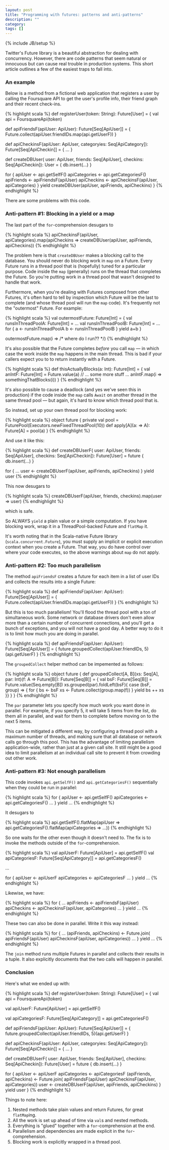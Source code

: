 ```yaml
---
layout: post
title: "Programming with futures: patterns and anti-patterns"
description: ""
category: 
tags: []
---
```

{% include JB/setup %}

Twitter's Future library is a beautiful abstraction for dealing with concurrency. However, there are
code patterns that seem natural or innocuous but can cause real trouble in production systems. This short
article outlines a few of the easiest traps to fall into.

### An example

Below is a method from a fictional web application that registers a user by calling the Foursquare API
to get the user's profile info, their friend graph and their recent check-ins.

{% highlight scala %}
def registerUser(token: String): Future[User] = {
  val api = FoursquareApi(token)

  def apiFriendsF(apiUser: ApiUser): Future[Seq[ApiUser]] = {
    Future.collect(apiUser.friendIDs.map(api.getUserF))
  }

  def apiCheckinsF(apiUser: ApiUser, categoryies: Seq[ApiCategory]): Future[Seq[ApiCheckin]] = {
    ...
  }

  def createDBUser(
      user: ApiUser,
      friends: Seq[ApiUser],
      checkins: Seq[ApiCheckin]): User = {
    db.insert(...)
  }

  for {
    apiUser <- api.getSelfF()
    apiCategories <- api.getCategoriesF()
    apiFriends <- apiFriendsF(apiUser)
    apiCheckins <- apiCheckinsF(apiUser, apiCategories)
  } yield createDBUser(apiUser, apiFriends, apiCheckins)
}
{% endhighlight %}

There are some problems with this code.

<!-- more -->

### Anti-pattern #1: Blocking in a yield or a map

The last part of the ```for```-comprehension desugars to

{% highlight scala %}
apiCheckinsF(apiUser, apiCategories).map(apiCheckins => 
  createDBUser(apiUser, apiFriends, apiCheckins))
{% endhighlight %}

The problem here is that ```createDBUser``` makes a blocking call to the database.
You should never do blocking work in ```map``` on a Future.
Every Future runs in a thread pool that is (hopefully) tuned for a particular purpose.
Code inside the ```map``` (generally) runs on the thread that completes the Future.
So you're putting work in a thread pool that wasn't designed to handle that work.

Furthermore, when you're dealing with Futures composed from other Futures, it's often hard to tell by inspection which
Future will be the last to complete (and whose thread pool will run the ```map``` code).
It's frequently not the "outermost" Future. For example:

{% highlight scala %}
val outermostFuture: Future[Int] = {
  val runsInThreadPoolA: Future[Int] = ...
  val runsInThreadPoolB: Future[Int] = ...
  for {
    a <- runsInThreadPoolA
    b <- runsInThreadPoolB
  } yield a+b
}

outermostFuture.map(i => /* where do I run?? */)
{% endhighlight %}

It's also possible that the Future completes *before* you call ```map``` — in which case the work inside the ```map```
happens in the main thread. This is bad if your callers expect you to to return instantly with a Future.

{% highlight scala %}
def thisActuallyBlocks(a: Int): Future[Int] = {
  val anIntF: Future[Int] = Future.value(a)
  // ... some more stuff ...
  anIntF.map(i => somethingThatBlocks(i))
}
{% endhighlight %}

It's also possible to cause a deadlock (and yes we've seen this in production) if the code inside the ```map```
calls ```Await``` on another thread in the same thread pool — but again, it's hard to know which thread pool that is.

So instead, set up your own thread pool for blocking work:

{% highlight scala %}
object future {
  private val pool = FuturePool(Executors.newFixedThreadPool(10))
  def apply[A](a: => A): Future[A] = pool(a)
}
{% endhighlight %}

And use it like this:

{% highlight scala %}
def createDBUserF(
    user: ApiUser,
    friends: Seq[ApiUser],
    checkins: Seq[ApiCheckin]): Future[User] = future {
  db.insert(...)
}

for {
  ...
  user <- createDBUserF(apiUser, apiFriends, apiCheckins)
} yield user
{% endhighlight %}

This now desugars to

{% highlight scala %}
createDBUserF(apiUser, friends, checkins).map(user => user)
{% endhighlight %}

which is safe.

So ALWAYS ```yield``` a plain value or a simple computation. If you have blocking work, wrap it in a ThreadPool-backed
Future and ```flatMap``` it.

It's worth noting that in the Scala-native Future library (```scala.concurrent.Future```), you must supply an implicit
or explicit execution context when you create a Future. That way, you do have control over where your code executes, so
the above warnings about ```map``` do not apply.

### Anti-pattern #2: Too much parallelism

The method ```apiFriendsF``` creates a future for each item in a list of user IDs and collects the results into a single 
Future:

{% highlight scala %}
def apiFriendsF(apiUser: ApiUser): Future[Seq[ApiUser]] = {
  Future.collect(apiUser.friendIDs.map(api.getUserF))
}
{% endhighlight %}

But this is too much parallelism! You'll flood the thread pool with a ton of simultaneous work. Some network or database
drivers don't even allow more than a certain number of concurrent connections, and you'll get a bunch of exceptions, and
you will not have a good day. A better way to do it is to limit how much you are doing in parallel.

{% highlight scala %}
def apiFriendsF(apiUser: ApiUser): Future[Seq[ApiUser]] = {
  future.groupedCollect(apiUser.friendIDs, 5)(api.getUserF)
}
{% endhighlight %}

The ```groupedCollect``` helper method can be impemented as follows:

{% highlight scala %}
object future {
  def groupedCollect[A, B](xs: Seq[A], par: Int)(f: A => Future[B]): Future[Seq[B]] = {
    val bsF: Future[Seq[B]] = Future.value(Seq.empty[B])
    xs.grouped(par).foldLeft(bsF){ case (bsF, group) => {
      for {
        bs <- bsF
        xs <- Future.collect(group.map(f))
      } yield bs ++ xs
    }}
  }
}
{% endhighlight %}

The ```par``` parameter lets you specify how much work you want done in parallel. For example, if you specify 5, it will
take 5 items from the list, do them all in parallel, and wait for them to complete before moving on to the next 5 items.

This can be mitigated a different way, by configuring a thread pool with a maximum number of threads, and making sure
that all database or network calls go through this pool. This has the advantage of limiting parallelism application-wide,
rather than just at a given call site. It still might be a good idea to limit parallelism at an individual call
site to prevent it from crowding out other work.

### Anti-pattern #3: Not enough parallelism

This code invokes ```api.getSelfF()``` and ```api.getCategoriesF()``` sequentially when they could be run in parallel:

{% highlight scala %}
for {
  apiUser <- api.getSelfF()
  apiCategories <- api.getCategoriesF()
  ...
} yield ...
{% endhighlight %}

It desugars to

{% highlight scala %}
api.getSelfF().flatMap(apiUser =>
  api.getCategoriesF().flatMap(apiCategories =>
    ...))
{% endhighlight %}

So one waits for the other even though it doesn't need to. The fix is to invoke the methods outside of the
```for```-comprehension.

{% highlight scala %}
val apiUserF: Future[ApiUser] = api.getSelfF()
val apiCategoriesF: Future[Seq[ApiCategory]] = api.getCategoriesF()

...

for {
  apiUser <- apiUserF
  apiCategories <- apiCategoriesF
  ...
} yield ...
{% endhighlight %}

Likewise, we have:

{% highlight scala %}
for {
  ...
  apiFriends <- apiFriendsF(apiUser)
  apiCheckins <- apiCheckinsF(apiUser, apiCategories)
  ...
} yield ...
{% endhighlight %}

These two can also be done in parallel. Write it this way instead:

{% highlight scala %}
for {
  ...
  (apiFriends, apiCheckins) <- Future.join(
    apiFriendsF(apiUser)
    apiCheckinsF(apiUser, apiCategories))
  ...
} yield ...
{% endhighlight %}

The ```join``` method runs multiple Futures in parallel and collects their results in a tuple.
It also explicitly documents that the two calls will happen in parallel.

### Conclusion

Here's what we ended up with:

{% highlight scala %}
def registerUser(token: String): Future[User] = {
  val api = FoursquareApi(token)

  val apiUserF: Future[ApiUser] = api.getSelfF()

  val apiCategoriesF: Future[Seq[ApiCategory]] = api.getCategoriesF()

  def apiFriendsF(apiUser: ApiUser): Future[Seq[ApiUser]] = {
    future.groupedCollect(apiUser.friendIDs, 5)(api.getUserF)
  }

  def apiCheckinsF(apiUser: ApiUser, categoryies: Seq[ApiCategory]): Future[Seq[ApiCheckin]] = {
    ...
  }

  def createDBUserF(
      user: ApiUser,
      friends: Seq[ApiUser],
      checkins: Seq[ApiCheckin]): Future[User] = future {
    db.insert(...)
  }

  for {
    apiUser <- apiUserF
    apiCategories <- apiCategoriesF
    (apiFriends, apiCheckins) <- Future.join(
      apiFriendsF(apiUser)
      apiCheckinsF(apiUser, apiCategories))
    user <- createDBUserF(apiUser, apiFriends, apiCheckins)
  } yield user
}
{% endhighlight %}

Things to note here:

1. Nested methods take plain values and return Futures, for great ```flatMap```ing.
2. All the work is set up ahead of time via ```val```s and nested methods.
3. Everything is "glued" together with a ```for```-comprehension at the end.
4. Parallelism and dependencies are made explicit in the ```for```-comprehension.
5. Blocking work is explicitly wrapped in a thread pool.


